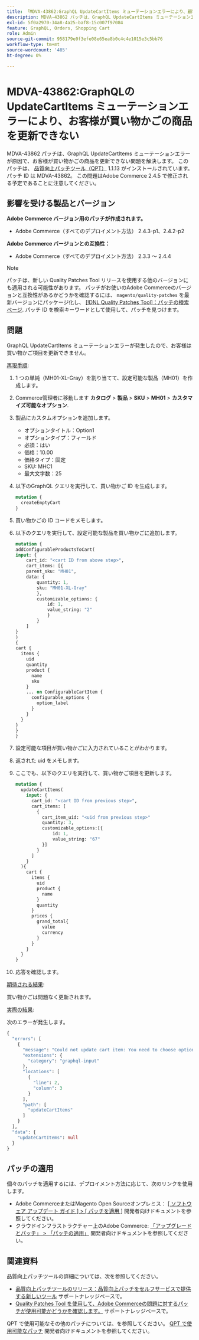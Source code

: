 ```yaml
---
title: 「MDVA-43862:GraphQL UpdateCartItems ミューテーションエラーにより、顧客が買い物かご項目を更新できない」
description: MDVA-43862 パッチは、GraphQL UpdateCartItems ミューテーションエラーが原因で、お客様が買い物かごの商品を更新できない問題を解決します。 このパッチは、[Quality Patches Tool （QPT） ] （/help/announcements/adobe-commerce-announcements/magento-quality-patches-released-new-tool-to-self-serve-quality-patches.md） 1.1.13 がインストールされている場合に利用できます。 パッチ ID は MDVA-43862。 この問題はAdobe Commerce 2.4.5 で修正される予定であることに注意してください。
exl-id: 5f0a2970-34a8-4a25-baf8-15c007f97084
feature: GraphQL, Orders, Shopping Cart
role: Admin
source-git-commit: 958179e0f3efe08e65ea8b0c4c4e1015e3c5bb76
workflow-type: tm+mt
source-wordcount: '485'
ht-degree: 0%

---
```


# MDVA-43862:GraphQLの UpdateCartItems ミューテーションエラーにより、お客様が買い物かごの商品を更新できない

MDVA-43862 パッチは、GraphQL UpdateCartItems ミューテーションエラーが原因で、お客様が買い物かごの商品を更新できない問題を解決します。 このパッチは、 [品質向上パッチツール（QPT）](/help/announcements/adobe-commerce-announcements/magento-quality-patches-released-new-tool-to-self-serve-quality-patches.md) 1.1.13 がインストールされています。 パッチ ID は MDVA-43862。 この問題はAdobe Commerce 2.4.5 で修正される予定であることに注意してください。

## 影響を受ける製品とバージョン

**Adobe Commerce バージョン用のパッチが作成されます。**

* Adobe Commerce（すべてのデプロイメント方法） 2.4.3-p1、2.4.2-p2

**Adobe Commerce バージョンとの互換性：**

* Adobe Commerce（すべてのデプロイメント方法） 2.3.3 ～ 2.4.4

>[!NOTE]
>
>パッチは、新しい Quality Patches Tool リリースを使用する他のバージョンにも適用される可能性があります。 パッチがお使いのAdobe Commerceのバージョンと互換性があるかどうかを確認するには、 `magento/quality-patches` を最新バージョンにパッケージ化し、 [[!DNL Quality Patches Tool]：パッチの検索ページ](https://devdocs.magento.com/quality-patches/tool.html#patch-grid). パッチ ID を検索キーワードとして使用して、パッチを見つけます。

## 問題

GraphQL UpdateCartItems ミューテーションエラーが発生したので、お客様は買い物かご項目を更新できません。

<u>再現手順</u>:

1. 1 つの単純（MH01-XL-Gray）を割り当てて、設定可能な製品（MH01）を作成します。
1. Commerce管理者に移動します **カタログ** > **製品** > **SKU** > **MH01** > **カスタマイズ可能なオプション**.
1. 製品にカスタムオプションを追加します。
   * オプションタイトル：Option1
   * オプションタイプ：フィールド
   * 必須：はい
   * 価格：10.00
   * 価格タイプ：固定
   * SKU: MHC1
   * 最大文字数：25
1. 以下のGraphQL クエリを実行して、買い物かご ID を生成します。

   ```GraphQL
   mutation {
     createEmptyCart
   }
   ```

1. 買い物かごの ID コードをメモします。
1. 以下のクエリを実行して、設定可能な製品を買い物かごに追加します。

   ```GraphQL
   mutation {
   addConfigurableProductsToCart(
   input: {
       cart_id: "<cart ID from above step>",
       cart_items: [{
       parent_sku: "MH01",
       data: {
           quantity: 1,
           sku: "MH01-XL-Gray"
           },
           customizable_options: {
               id: 1,
               value_string: "2"
               }
           }
       ]
   }
   )
   {
   cart {
     items {
       uid
       quantity
       product {
         name
         sku
       }
       ... on ConfigurableCartItem {
         configurable_options {
           option_label
         }
       }
     }
   }
   }
   }
   ```

1. 設定可能な項目が買い物かごに入力されていることがわかります。
1. 返された uid をメモします。
1. ここでも、以下のクエリを実行して、買い物かご項目を更新します。

   ```GraphQL
   mutation {
     updateCartItems(
       input: {
         cart_id: "<cart ID from previous step>",
         cart_items: [
           {
             cart_item_uid: "<uid from previous step>"
             quantity: 3,
             customizable_options:[{
                 id: 1,
                 value_string: "67"
             }]
           }
         ]
       }
     ){
       cart {
         items {
           uid
           product {
             name
           }
           quantity
         }
         prices {
           grand_total{
             value
             currency
           }
         }
       }
     }
   }
   ```

1. 応答を確認します。

<u>期待される結果</u>:

買い物かごは問題なく更新されます。

<u>実際の結果</u>:

次のエラーが発生します。

```GraphQL
{
  "errors": [
    {
      "message": "Could not update cart item: You need to choose options for your item.",
      "extensions": {
        "category": "graphql-input"
      },
      "locations": [
        {
          "line": 2,
          "column": 3
        }
      ],
      "path": [
        "updateCartItems"
      ]
    }
  ],
  "data": {
    "updateCartItems": null
  }
}
```

## パッチの適用

個々のパッチを適用するには、デプロイメント方法に応じて、次のリンクを使用します。

* Adobe CommerceまたはMagento Open Sourceオンプレミス： [[ ソフトウェア アップデート ガイド ] > [ パッチを適用 ]](https://devdocs.magento.com/guides/v2.4/comp-mgr/patching/mqp.html) 開発者向けドキュメントを参照してください。
* クラウドインフラストラクチャー上のAdobe Commerce: [「アップグレードとパッチ」 > 「パッチの適用」](https://devdocs.magento.com/cloud/project/project-patch.html) 開発者向けドキュメントを参照してください。

## 関連資料

品質向上パッチツールの詳細については、次を参照してください。

* [品質向上パッチツールのリリース：品質向上パッチをセルフサービスで提供する新しいツール](/help/announcements/adobe-commerce-announcements/magento-quality-patches-released-new-tool-to-self-serve-quality-patches.md) サポートナレッジベースで。
* [Quality Patches Tool を使用して、Adobe Commerceの問題に対するパッチが使用可能かどうかを確認します。](/help/support-tools/patches-available-in-qpt-tool/check-patch-for-magento-issue-with-magento-quality-patches.md) サポートナレッジベースで。

QPT で使用可能なその他のパッチについては、を参照してください。 [QPT で使用可能なパッチ](https://devdocs.magento.com/quality-patches/tool.html#patch-grid) 開発者向けドキュメントを参照してください。
